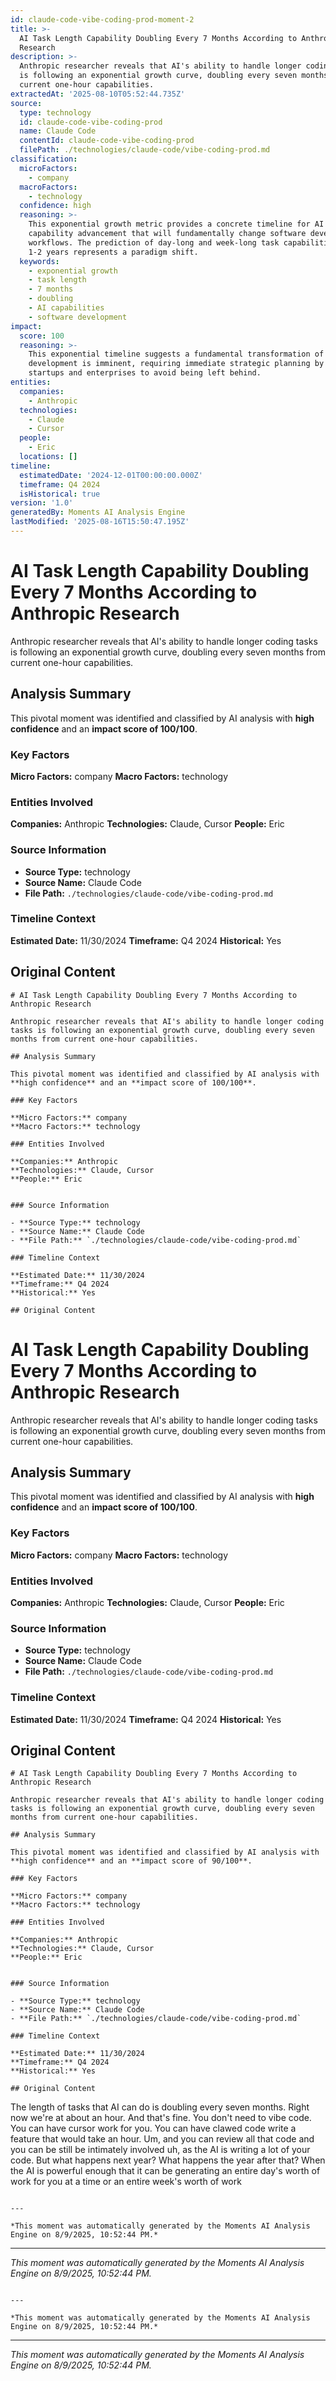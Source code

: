 ```yaml
---
id: claude-code-vibe-coding-prod-moment-2
title: >-
  AI Task Length Capability Doubling Every 7 Months According to Anthropic
  Research
description: >-
  Anthropic researcher reveals that AI's ability to handle longer coding tasks
  is following an exponential growth curve, doubling every seven months from
  current one-hour capabilities.
extractedAt: '2025-08-10T05:52:44.735Z'
source:
  type: technology
  id: claude-code-vibe-coding-prod
  name: Claude Code
  contentId: claude-code-vibe-coding-prod
  filePath: ./technologies/claude-code/vibe-coding-prod.md
classification:
  microFactors:
    - company
  macroFactors:
    - technology
  confidence: high
  reasoning: >-
    This exponential growth metric provides a concrete timeline for AI
    capability advancement that will fundamentally change software development
    workflows. The prediction of day-long and week-long task capabilities within
    1-2 years represents a paradigm shift.
  keywords:
    - exponential growth
    - task length
    - 7 months
    - doubling
    - AI capabilities
    - software development
impact:
  score: 100
  reasoning: >-
    This exponential timeline suggests a fundamental transformation of software
    development is imminent, requiring immediate strategic planning by all AI
    startups and enterprises to avoid being left behind.
entities:
  companies:
    - Anthropic
  technologies:
    - Claude
    - Cursor
  people:
    - Eric
  locations: []
timeline:
  estimatedDate: '2024-12-01T00:00:00.000Z'
  timeframe: Q4 2024
  isHistorical: true
version: '1.0'
generatedBy: Moments AI Analysis Engine
lastModified: '2025-08-16T15:50:47.195Z'
---
```

# AI Task Length Capability Doubling Every 7 Months According to Anthropic Research

Anthropic researcher reveals that AI's ability to handle longer coding tasks is following an exponential growth curve, doubling every seven months from current one-hour capabilities.

## Analysis Summary

This pivotal moment was identified and classified by AI analysis with **high confidence** and an **impact score of 100/100**.

### Key Factors

**Micro Factors:** company
**Macro Factors:** technology

### Entities Involved

**Companies:** Anthropic
**Technologies:** Claude, Cursor
**People:** Eric


### Source Information

- **Source Type:** technology
- **Source Name:** Claude Code
- **File Path:** `./technologies/claude-code/vibe-coding-prod.md`

### Timeline Context

**Estimated Date:** 11/30/2024
**Timeframe:** Q4 2024
**Historical:** Yes

## Original Content

```
# AI Task Length Capability Doubling Every 7 Months According to Anthropic Research

Anthropic researcher reveals that AI's ability to handle longer coding tasks is following an exponential growth curve, doubling every seven months from current one-hour capabilities.

## Analysis Summary

This pivotal moment was identified and classified by AI analysis with **high confidence** and an **impact score of 100/100**.

### Key Factors

**Micro Factors:** company
**Macro Factors:** technology

### Entities Involved

**Companies:** Anthropic
**Technologies:** Claude, Cursor
**People:** Eric


### Source Information

- **Source Type:** technology
- **Source Name:** Claude Code
- **File Path:** `./technologies/claude-code/vibe-coding-prod.md`

### Timeline Context

**Estimated Date:** 11/30/2024
**Timeframe:** Q4 2024
**Historical:** Yes

## Original Content

```
# AI Task Length Capability Doubling Every 7 Months According to Anthropic Research

Anthropic researcher reveals that AI's ability to handle longer coding tasks is following an exponential growth curve, doubling every seven months from current one-hour capabilities.

## Analysis Summary

This pivotal moment was identified and classified by AI analysis with **high confidence** and an **impact score of 100/100**.

### Key Factors

**Micro Factors:** company
**Macro Factors:** technology

### Entities Involved

**Companies:** Anthropic
**Technologies:** Claude, Cursor
**People:** Eric


### Source Information

- **Source Type:** technology
- **Source Name:** Claude Code
- **File Path:** `./technologies/claude-code/vibe-coding-prod.md`

### Timeline Context

**Estimated Date:** 11/30/2024
**Timeframe:** Q4 2024
**Historical:** Yes

## Original Content

```
# AI Task Length Capability Doubling Every 7 Months According to Anthropic Research

Anthropic researcher reveals that AI's ability to handle longer coding tasks is following an exponential growth curve, doubling every seven months from current one-hour capabilities.

## Analysis Summary

This pivotal moment was identified and classified by AI analysis with **high confidence** and an **impact score of 90/100**.

### Key Factors

**Micro Factors:** company
**Macro Factors:** technology

### Entities Involved

**Companies:** Anthropic
**Technologies:** Claude, Cursor
**People:** Eric


### Source Information

- **Source Type:** technology
- **Source Name:** Claude Code
- **File Path:** `./technologies/claude-code/vibe-coding-prod.md`

### Timeline Context

**Estimated Date:** 11/30/2024
**Timeframe:** Q4 2024
**Historical:** Yes

## Original Content

```
The length of tasks that AI can do is doubling every seven months. Right now we're at about an hour. And that's fine. You don't need to vibe code. You can have cursor work for you. You can have clawed code write a feature that would take an hour. Um, and you can review all that code and you can be still be intimately involved uh, as the AI is writing a lot of your code. But what happens next year? What happens the year after that? When the AI is powerful enough that it can be generating an entire day's worth of work for you at a time or an entire week's worth of work
```

---

*This moment was automatically generated by the Moments AI Analysis Engine on 8/9/2025, 10:52:44 PM.*

```

---

*This moment was automatically generated by the Moments AI Analysis Engine on 8/9/2025, 10:52:44 PM.*

```

---

*This moment was automatically generated by the Moments AI Analysis Engine on 8/9/2025, 10:52:44 PM.*

```

---

*This moment was automatically generated by the Moments AI Analysis Engine on 8/9/2025, 10:52:44 PM.*
